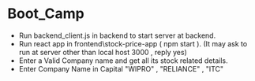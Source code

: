 # Boot_Camp
* Run backend_client.js in backend to start server at backend.
* Run react app in frontend\stock-price-app ( npm start ).
(It may ask to run at server other than local host 3000 , reply yes)
* Enter a Valid Company name and get all its stock related details.
* Enter Company Name in Capital "WIPRO" , "RELIANCE" , "ITC" 